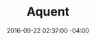 ---
title: Aquent
date: 2016-09-22 02:37:00 -04:00
sponsor-image: "/uploads/aquent.jpg"
sponsor-url: https://aquentstudios.com/
is-featured-on-home-page: false
is-featured-on-shops-galleries-page: true
is-first-tier: true
is-second-tier: false
is-third-tier: false
published: true
---